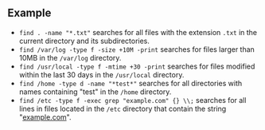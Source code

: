 ## Example

- `find . -name "*.txt"` searches for all files with the extension `.txt` in the current directory and its subdirectories.
- `find /var/log -type f -size +10M -print` searches for files larger than 10MB in the `/var/log` directory.
- `find /usr/local -type f -mtime +30 -print` searches for files modified within the last 30 days in the `/usr/local` directory.
- `find /home -type d -name "*test*"` searches for all directories with names containing "test" in the `/home` directory.
- `find /etc -type f -exec grep "example.com" {} \\;` searches for all lines in files located in the `/etc` directory that contain the string "[example.com](http://example.com/)".
